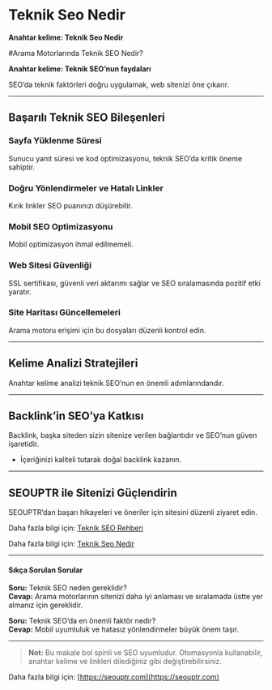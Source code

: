 # Teknik Seo Nedir

**Anahtar kelime: Teknik Seo Nedir**

#Arama Motorlarında Teknik SEO Nedir?

**Anahtar kelime: Teknik SEO’nun faydaları**

SEO’da teknik faktörleri doğru uygulamak, web sitenizi öne çıkarır.

---

## Başarılı Teknik SEO Bileşenleri

### Sayfa Yüklenme Süresi
Sunucu yanıt süresi ve kod optimizasyonu, teknik SEO’da kritik öneme sahiptir.

### Doğru Yönlendirmeler ve Hatalı Linkler
Kırık linkler SEO puanınızı düşürebilir.

### Mobil SEO Optimizasyonu
Mobil optimizasyon ihmal edilmemeli.

### Web Sitesi Güvenliği
SSL sertifikası, güvenli veri aktarımı sağlar ve SEO sıralamasında pozitif etki yaratır.

### Site Haritası Güncellemeleri
Arama motoru erişimi için bu dosyaları düzenli kontrol edin.

---

## Kelime Analizi Stratejileri
Anahtar kelime analizi teknik SEO’nun en önemli adımlarındandır.

---

## Backlink’in SEO’ya Katkısı
Backlink, başka siteden sizin sitenize verilen bağlantıdır ve SEO’nun güven işaretidir.

- İçeriğinizi kaliteli tutarak doğal backlink kazanın.

---

## SEOUPTR ile Sitenizi Güçlendirin
SEOUPTR’dan başarı hikayeleri ve öneriler için sitesini düzenli ziyaret edin.

Daha fazla bilgi için: [Teknik SEO Rehberi](https://seouptr.com/teknik-seo-nedir)

Daha fazla bilgi için: [Teknik Seo Nedir](https://seouptr.com)

---

#### Sıkça Sorulan Sorular

**Soru:** Teknik SEO neden gereklidir?  
**Cevap:** Arama motorlarının sitenizi daha iyi anlaması ve sıralamada üstte yer almanız için gereklidir.

**Soru:** Teknik SEO’da en önemli faktör nedir?  
**Cevap:** Mobil uyumluluk ve hatasız yönlendirmeler büyük önem taşır.

---

> **Not:** Bu makale bol spinli ve SEO uyumludur. Otomasyonla kullanabilir, anahtar kelime ve linkleri dilediğiniz gibi değiştirebilirsiniz.

Daha fazla bilgi için: [https://seouptr.com](https://seouptr.com)